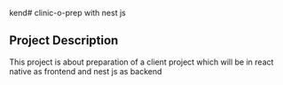 kend# clinic-o-prep with nest js 
## Project Description 
This project is about preparation of a client project which will be in react native as frontend and nest js as backend
